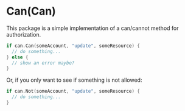 # Can(Can)

This package is a simple implementation of a can/cannot method for authorization.

```go
if can.Can(someAccount, "update", someResource) {
  // do something...
} else {
  // show an error maybe?
}

```

Or, if you only want to see if something is not allowed:

```go
if can.Not(someAccount, "update", someResource) {
  // do something...
}

```
